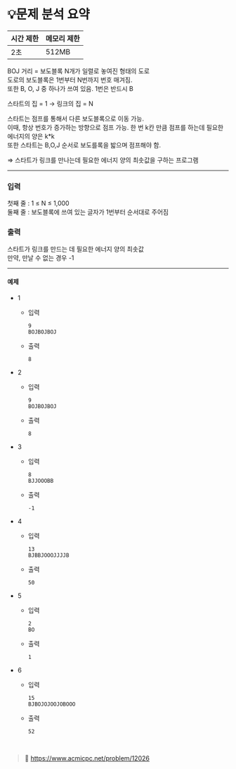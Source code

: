 # 💡**문제 분석 요약**

| 시간 제한 | 메모리 제한 |
| --- | --- |
| 2초 | 512MB |

BOJ 거리 = 보도블록 N개가 일렬로 놓여진 형태의 도로
<br>
도로의 보도블록은 1번부터 N번까지 번호 매겨짐. 
<br>
또한 B, O, J 중 하나가 쓰여 있음. 1번은 반드시 B

스타트의 집 = 1 → 링크의 집 = N

스타트는 점프를 통해서 다른 보도블록으로 이동 가능.
<br>
이때, 항상 번호가 증가하는 방향으로 점프 가능. 한 번 k칸 만큼 점프를 하는데 필요한 에너지의 양은 k*k
<br>
또한 스타트는 B,O,J 순서로 보도를록을 밟으며 점프해야 함. 

⇒ 스타트가 링크를 만나는데 필요한 에너지 양의 최솟값을 구하는 프로그램

---

### 입력

첫째 줄 : 1 ≤ N ≤ 1,000
<br>
둘째 줄 : 보도블록에 쓰여 있는 글자가 1번부터 순서대로 주어짐

### 출력

스타트가 링크를 만드는 데 필요한 에너지 양의 최솟값
<br>
만약, 만날 수 없는 경우 -1 

---
#### **예제**
- 1
    - 입력
        
        ```
        9
        BOJBOJBOJ
        ```
        
    - 출력
        
        ```
        8
        ```
        
- 2
    - 입력
        
        ```
        9
        BOJBOJBOJ
        ```
        
    - 출력
        
        ```
        8
        ```
        
- 3
    - 입력
        
        ```
        8
        BJJOOOBB
        ```
        
    - 출력
        
        ```
        -1
        ```
        
- 4
    - 입력
        
        ```
        13
        BJBBJOOOJJJJB
        ```
        
    - 출력
        
        ```
        50
        ```
        
- 5
    - 입력
        
        ```
        2
        BO
        ```
        
    - 출력
        
        ```
        1
        ```
        
- 6
    - 입력
        
        ```
        15
        BJBOJOJOOJOBOOO
        ```
        
    - 출력
        
        ```
        52
        ```
            
<br>


> 📎 https://www.acmicpc.net/problem/12026

